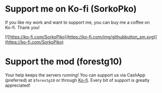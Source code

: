 # Support me on Ko-fi (SorkoPko)

If you like my work and want to support me, you can buy me a coffee on Ko-fi. Thank you!

[![https://ko-fi.com/SorkoPiko](https://ko-fi.com/img/githubbutton_sm.svg)](https://ko-fi.com/SorkoPiko)

# Support the mod (forestg10)

Your help keeps the servers running! You can support us via CashApp (preferred) at `$forestg10` or through [Ko-fi](https://ko-fi.com/forestg10). Every bit of support is greatly appreciated!